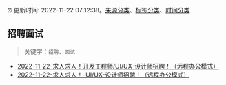 :alarm_clock: 更新时间: 2022-11-22 07:12:38。[来源分类](../README.md)、[标签分类](../TAGS.md)、[时间分类](../TIMELINE.md)

## 招聘面试


> 关键字：`招聘`、`面试`



- [2022-11-22-求人求人！开发工程师/UI/UX-设计师招聘！（远程办公模式）](https://www.v2ex.com/t/897086) 
- [2022-11-22-求人求人！-UI/UX-设计师招聘！（远程办公模式）](https://www.v2ex.com/t/897064) 
